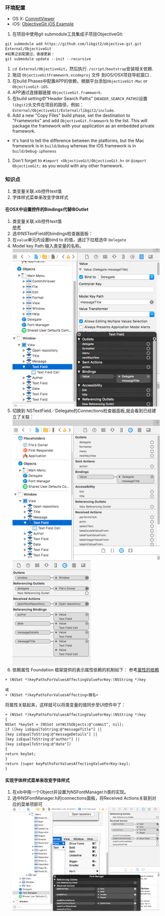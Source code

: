 ### 环境配置
* OS X: [CommitViewer](https://github.com/Abizern/CommitViewer)
* iOS: [ObjectiveGit iOS Example](https://github.com/Raekye/ObjectiveGit-iOS-Example)

1. 在项目中使用git submodule工具集成子项目ObjectiveGit:

```
git submodule add https://github.com/libgit2/objective-git.git External/ObjectiveGit
#如果之前配置过，直接更新：
git submodule update --init --recursive
```

1. `cd External/ObjectiveGit`，然后执行`./script/bootstrap`安装相关依赖.
1. 拖动 `ObjectiveGitFramework.xcodeproj` 文件 到iOS/OSX项目导航窗口 .
1. 在build Phases中配置APP的依赖，根据平台添加`ObjectiveGit-Mac` or `ObjectiveGit-iOS`.
1. APP通过连接器链接 `ObjectiveGit.framework`.
1. 在build setting中“Header Search Paths” (`HEADER_SEARCH_PATHS`)设置`libgit2`头文件在项目的路径，例如：`External/ObjectiveGit/External/libgit2/include`. 
1. Add a new "Copy Files" build phase, set the destination to "Frameworks" and add `ObjectiveGit.framework` to the list. This will package the framework with your application as an embedded private framework.
*  It's hard to tell the difference between the platforms, but the Mac framework is in `build/Debug` whereas the iOS framework is in `build/Debug-iphoneos`
1. Don't forget to `#import <ObjectiveGit/ObjectiveGit.h>` or `@import ObjectiveGit;` as you would with any other framework.

### 知识点
1. 类变量关联.xib控件text值    
2. 字体样式菜单来改变字体样式    
#### 在OSX中设置控件的Bindings代替IBOutlet  
1. 类变量关联.xib控件text值  
[参考](http://stackoverflow.com/questions/8161012/referencing-bindings-in-connections-inspector)      
1. 选中NSTextField的bindings检查器面板：   
2. 在`value`单元内设置bind to 的值，通过下拉框选中 `Delegate`      
3. Model key Path:输入类变量的名称。    
![](/images/NSTextFieldBindings.png)   
4. 切换到 NSTextField／Delegate的Connections检查器面板,就会看到已经建立了关联：     
![](/images/textFieldConections.png)   ![](/images/delegatebinding.png)   
2. 依赖属性
Foundation 框架提供的表示属性依赖的机制如下：
参考[属性的依赖](https://github.com/huos3203/BookObjc/blob/master/publish/issue7/issue-7-3-DJBen.md#依赖的属性)
```objc
+ (NSSet *)keyPathsForValuesAffectingValueForKey:(NSString *)key

或
+ (NSSet *)keyPathsForValuesAffecting<键名>
```

将属性关联起来，这样就可以将类变量的值同步至UI控件中了：
```objc
+ (NSSet *)keyPathsForValuesAffectingValueForKey:(NSString *)key 
{
NSSet *keySet = [NSSet setWithObjects:@"commit", nil];
if ([key isEqualToString:@"messageTitle"] ||
[key isEqualToString:@"messageDetails"] ||
[key isEqualToString:@"author"] ||
[key isEqualToString:@"date"])
{
return keySet;
}
return [super keyPathsForValuesAffectingValueForKey:key];
}
```


#### 实现字体样式菜单来改变字体样式   
1. 在xib中拖一个Object并设置为NSFontManager.h类的实现。   
2. 选中NSFontManager.h的connections面板，将Received Actions关联到对应的菜单项即可  
![](/images/fontManage.png)
